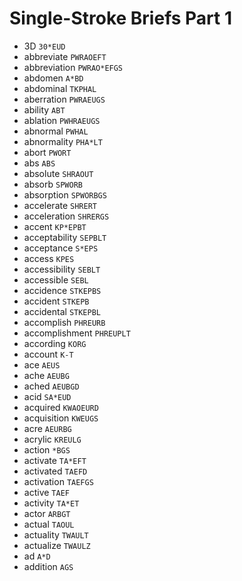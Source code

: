 # Single-Stroke Briefs Part 1

* 3D `30*EUD`
* abbreviate `PWRAOEFT`
* abbreviation `PWRAO*EFGS`
* abdomen `A*BD`
* abdominal `TKPHAL`
* aberration `PWRAEUGS`
* ability `ABT`
* ablation `PWHRAEUGS`
* abnormal `PWHAL`
* abnormality `PHA*LT`
* abort `PWORT`
* abs `ABS`
* absolute `SHRAOUT`
* absorb `SPWORB`
* absorption `SPWORBGS`
* accelerate `SHRERT`
* acceleration `SHRERGS`
* accent `KP*EPBT`
* acceptability `SEPBLT`
* acceptance `S*EPS`
* access `KPES`
* accessibility `SEBLT`
* accessible `SEBL`
* accidence `STKEPBS`
* accident `STKEPB`
* accidental `STKEPBL`
* accomplish `PHREURB`
* accomplishment `PHREUPLT`
* according `KORG`
* account `K-T`
* ace `AEUS`
* ache `AEUBG`
* ached `AEUBGD`
* acid `SA*EUD`
* acquired `KWAOEURD`
* acquisition `KWEUGS`
* acre `AEURBG`
* acrylic `KREULG`
* action `*BGS`
* activate `TA*EFT`
* activated `TAEFD`
* activation `TAEFGS`
* active `TAEF`
* activity `TA*ET`
* actor `ARBGT`
* actual `TAOUL`
* actuality `TWAULT`
* actualize `TWAULZ`
* ad `A*D`
* addition `AGS`
